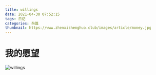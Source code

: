 ```yaml
---
title: willings
date: 2021-04-30 07:52:15
tags: 日记
categories: 杂篇
thumbnail: https://www.zhenxishenghuo.club/images/article/money.jpg
---
```


# 我的愿望
![willings](https://www.zhenxishenghuo.club/images/404.jpg)

